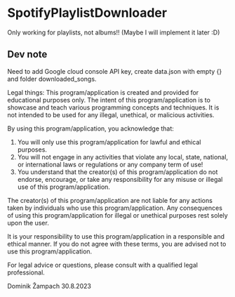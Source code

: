 # SpotifyPlaylistDownloader
Only working for playlists, not albums!! (Maybe I will implement it later :D)

## Dev note
Need to add Google cloud console API key, create data.json with empty {} and folder downloaded_songs.





Legal things:
This program/application is created and provided for educational purposes only. The intent of this program/application is to showcase and teach various programming concepts and techniques. It is not intended to be used for any illegal, unethical, or malicious activities.

By using this program/application, you acknowledge that:

1. You will only use this program/application for lawful and ethical purposes.
2. You will not engage in any activities that violate any local, state, national, or international laws or regulations or any company term of use!
3. You understand that the creator(s) of this program/application do not endorse, encourage, or take any responsibility for any misuse or illegal use of this program/application.

The creator(s) of this program/application are not liable for any actions taken by individuals who use this program/application. Any consequences of using this program/application for illegal or unethical purposes rest solely upon the user.

It is your responsibility to use this program/application in a responsible and ethical manner. If you do not agree with these terms, you are advised not to use this program/application.

For legal advice or questions, please consult with a qualified legal professional.

Dominik Žampach
30.8.2023
